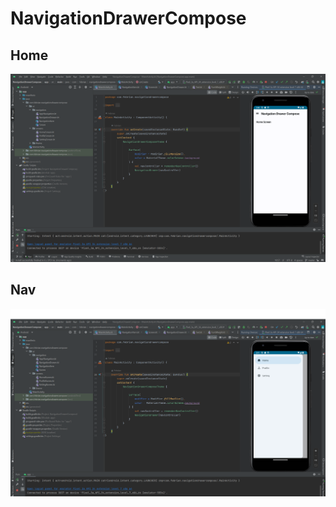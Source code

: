 # NavigationDrawerCompose

## Home
<img src="https://github.com/FebrianDev/NavigationDrawerCompose/blob/master/screenshoot/nav1.png" />

## Nav
<img src="https://github.com/FebrianDev/NavigationDrawerCompose/blob/master/screenshoot/nav2.png" />
